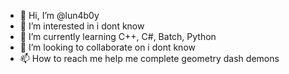 - 👋 Hi, I’m @lun4b0y
- 👀 I’m interested in i dont know
- 🌱 I’m currently learning C++, C#, Batch, Python
- 💞️ I’m looking to collaborate on i dont know
- 📫 How to reach me help me complete geometry dash demons

<!---
lun4b0y/lun4b0y is a ✨ special ✨ repository because its `README.md` (this file) appears on your GitHub profile.
You can click the Preview link to take a look at your changes.
--->
